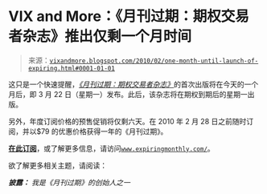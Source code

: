 <!--yml

类别：未分类

日期：2024-05-18 17:15:04

-->

# VIX and More：《月刊过期：期权交易者杂志》推出仅剩一个月时间

> 来源：[`vixandmore.blogspot.com/2010/02/one-month-until-launch-of-expiring.html#0001-01-01`](http://vixandmore.blogspot.com/2010/02/one-month-until-launch-of-expiring.html#0001-01-01)

这只是一个快速提醒，[*《月刊过期：期权交易者杂志》*](http://www.expiringmonthly.com/)的首次出版将在今天的一个月后，即 3 月 22 日（星期一）发布。此后，该杂志将在期权到期后的星期一出版。

另外，年度订阅价格的预售促销将仅剩六天。在 2010 年 2 月 28 日之前随时订阅，并以$79 的优惠价格获得一年的《月刊过期》。

[**在此订阅**](http://www.expiringmonthly.com/subscribe/)，或了解更多信息，请访问[`www.expiringmonthly.com/`](http://www.expiringmonthly.com/)。

欲了解更多相关主题，请阅读：

***披露：*** *我是《月刊过期》的创始人之一*
